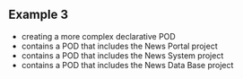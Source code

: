 ## Example 3

- creating a more complex declarative POD
- contains a POD that includes the News Portal project
- contains a POD that includes the News System project
- contains a POD that includes the News Data Base project
 